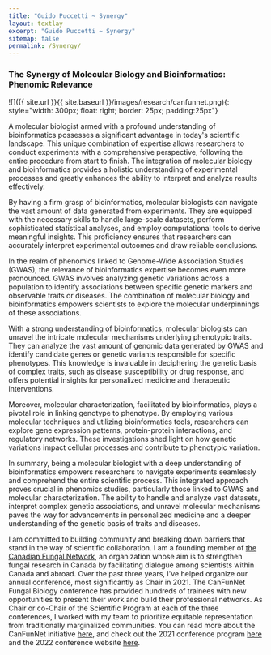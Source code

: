 ```yaml
---
title: "Guido Puccetti ~ Synergy"
layout: textlay
excerpt: "Guido Puccetti ~ Synergy"
sitemap: false
permalink: /Synergy/
---
```


### The Synergy of Molecular Biology and Bioinformatics: Phenomic Relevance

![]({{ site.url }}{{ site.baseurl }}/images/research/canfunnet.png){: style="width: 300px; float: right; border: 25px; padding:25px"}

A molecular biologist armed with a profound understanding of bioinformatics possesses a significant advantage in today's scientific landscape. This unique combination of expertise allows researchers to conduct experiments with a comprehensive perspective, following the entire procedure from start to finish. The integration of molecular biology and bioinformatics provides a holistic understanding of experimental processes and greatly enhances the ability to interpret and analyze results effectively.

By having a firm grasp of bioinformatics, molecular biologists can navigate the vast amount of data generated from experiments. They are equipped with the necessary skills to handle large-scale datasets, perform sophisticated statistical analyses, and employ computational tools to derive meaningful insights. This proficiency ensures that researchers can accurately interpret experimental outcomes and draw reliable conclusions.

In the realm of phenomics linked to Genome-Wide Association Studies (GWAS), the relevance of bioinformatics expertise becomes even more pronounced. GWAS involves analyzing genetic variations across a population to identify associations between specific genetic markers and observable traits or diseases. The combination of molecular biology and bioinformatics empowers scientists to explore the molecular underpinnings of these associations.

With a strong understanding of bioinformatics, molecular biologists can unravel the intricate molecular mechanisms underlying phenotypic traits. They can analyze the vast amount of genomic data generated by GWAS and identify candidate genes or genetic variants responsible for specific phenotypes. This knowledge is invaluable in deciphering the genetic basis of complex traits, such as disease susceptibility or drug response, and offers potential insights for personalized medicine and therapeutic interventions.

Moreover, molecular characterization, facilitated by bioinformatics, plays a pivotal role in linking genotype to phenotype. By employing various molecular techniques and utilizing bioinformatics tools, researchers can explore gene expression patterns, protein-protein interactions, and regulatory networks. These investigations shed light on how genetic variations impact cellular processes and contribute to phenotypic variation.

In summary, being a molecular biologist with a deep understanding of bioinformatics empowers researchers to navigate experiments seamlessly and comprehend the entire scientific process. This integrated approach proves crucial in phenomics studies, particularly those linked to GWAS and molecular characterization. The ability to handle and analyze vast datasets, interpret complex genetic associations, and unravel molecular mechanisms paves the way for advancements in personalized medicine and a deeper understanding of the genetic basis of traits and diseases.

I am committed to building community and breaking down barriers that stand in the way of scientific collaboration. I am a founding member of [the Canadian Fungal  Network](https://www.fungalresearch.ca/), an organization whose aim is to strengthen fungal research in Canada by facilitating dialogue among scientists within Canada and abroad. Over the past three years, I've helped organize our annual conference, most significantly as Chair in 2021. The CanFunNet Fungal Biology conference has provided hundreds of trainees with new opportunities to present their work and build their professional networks. As Chair or co-Chair of the Scientific Program at each of the three conferences, I worked with my team to prioritize equitable representation from traditionally marginalized communities. You can read more about the CanFunNet initiative [here](https://www.nrcresearchpress.com/doi/abs/10.1139/cjm-2020-0263#.XyBF0ShKiUk), and check out the 2021 conference program [here](https://conferences.uwo.ca/JCGMC/home) and the 2022 conference website [here](https://conferences.uwo.ca/canfunnet/).
